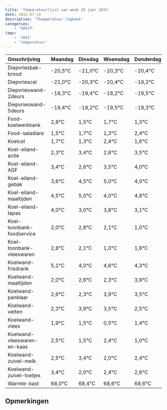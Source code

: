 ```yaml
---
title: 'Temperatuurlijst van week 29 jaar 2015'
date: 2015-07-19
description: 'Themperatuur logboek'
categories:
    - 'HACCP'
tags:
    - '2015'
    - 'temperatuur'
---
```

|Omschrijving|Maandag|Dinsdag|Woensdag|Donderdag|Vrijdag|Zaterdag|Zondag|
|:---|:---|:---|:---|:---|:---|:---|:---|
|Diepvriesbak-brood|-20,5°C|-21,0°C|-20,3°C|-20,4°C|-19,2°C|-20,5°C|-20,3°C|
|Diepvriescel|-21,0°C|-20,3°C|-20,4°C|-19,2°C|-20,5°C|-20,3°C|-20,7°C|
|Diepvrieswand-2deurs|-19,3°C|-19,4°C|-18,2°C|-19,5°C|-19,3°C|-19,7°C|-18,6°C|
|Diepvrieswand-5deurs|-19,4°C|-18,2°C|-19,5°C|-19,3°C|-19,7°C|-18,6°C|-19,4°C|
|Food-koelwerkbank|2,8°C|1,5°C|1,7°C|1,3°C|2,4°C|1,6°C|2,5°C|
|Food-saladiare|1,5°C|1,7°C|1,3°C|2,4°C|1,6°C|2,5°C|3,0°C|
|Koelcel|1,7°C|1,3°C|2,4°C|1,6°C|2,5°C|3,0°C|2,0°C|
|Koel-eiland-actie|2,3°C|3,4°C|2,6°C|3,5°C|4,0°C|3,0°C|3,8°C|
|Koel-eiland-AGF|3,4°C|2,6°C|3,5°C|4,0°C|3,0°C|3,8°C|3,1°C|
|Koel-eiland-gebak|3,6°C|4,5°C|5,0°C|4,0°C|4,8°C|4,1°C|3,0°C|
|Koel-eiland-maaltijden|4,5°C|5,0°C|4,0°C|4,8°C|4,1°C|3,0°C|3,6°C|
|Koel-eiland-tapas|4,0°C|3,0°C|3,8°C|3,1°C|2,0°C|2,6°C|2,3°C|
|Koel-toonbank-foodservice|2,0°C|2,8°C|2,1°C|1,0°C|1,6°C|1,3°C|2,9°C|
|Koel-toonbank-vleeswaren|2,8°C|2,1°C|1,0°C|1,6°C|1,3°C|2,9°C|2,5°C|
|Koelwand-frisdrank|5,1°C|4,0°C|4,6°C|4,3°C|5,9°C|5,5°C|4,5°C|
|Koelwand-maaltijden|2,0°C|2,6°C|2,3°C|3,9°C|3,5°C|2,5°C|3,4°C|
|Koelwand-panklaar|2,6°C|2,3°C|3,9°C|3,5°C|2,5°C|3,4°C|2,0°C|
|Koelwand-vetten|2,3°C|3,9°C|3,5°C|2,5°C|3,4°C|2,0°C|2,4°C|
|Koelwand-vlees|1,9°C|1,5°C|0,5°C|1,4°C|0,0°C|0,4°C|0,6°C|
|Koelwand-vleeswaren-en-kaas|2,5°C|1,5°C|2,4°C|1,0°C|1,4°C|1,6°C|1,6°C|
|Koelwand-zuivel-melk|2,5°C|3,4°C|2,0°C|2,4°C|2,6°C|2,6°C|2,4°C|
|Koelwand-zuivel-toetjes|3,4°C|2,0°C|2,4°C|2,6°C|2,6°C|2,4°C|2,0°C|
|Warmte-kast|68,0°C|68,4°C|68,6°C|68,6°C|68,4°C|68,0°C|69,5°C|

## Opmerkingen


